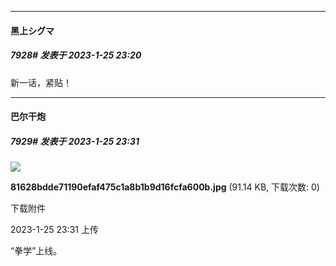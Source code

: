 

*****

####  黑上シグマ  
##### 7928#       发表于 2023-1-25 23:20

新一话，紧贴！



*****

####  巴尔干炮  
##### 7929#       发表于 2023-1-25 23:31

<img src="https://img.saraba1st.com/forum/202301/25/233105hf0krf8le0k04weq.jpg" referrerpolicy="no-referrer">

<strong>81628bdde71190efaf475c1a8b1b9d16fcfa600b.jpg</strong> (91.14 KB, 下载次数: 0)

下载附件

2023-1-25 23:31 上传

“拳学”上线。

